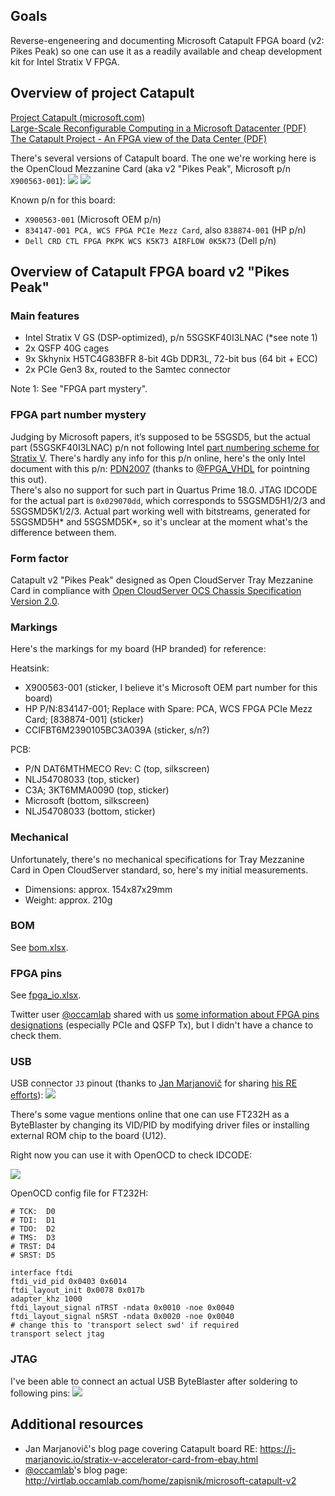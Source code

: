 ## Goals

Reverse-engeneering and documenting Microsoft Catapult FPGA board (v2: Pikes Peak) so one can use it as a readily available and cheap development kit for Intel Stratix V FPGA.

## Overview of project Catapult

[Project Catapult (microsoft.com)](https://www.microsoft.com/en-us/research/project/project-catapult/)  
[Large-Scale Reconfigurable Computing in a Microsoft Datacenter (PDF)](https://www.microsoft.com/en-us/research/uploads/prod/2014/06/HC26.12.520-Recon-Fabric-Pulnam-Microsoft-Catapult.pdf)  
[The Catapult Project - An FPGA view of the Data Center (PDF)](http://www.prime-project.org/wp-content/uploads/sites/206/2018/02/Talk-7-Dan-Fay-The-Catapult-Project-%E2%80%93-An-FPGA-view-of-the-Data-Center.pdf)  

There's several versions of Catapult board. The one we're working here is the OpenCloud Mezzanine Card (aka v2 "Pikes Peak", Microsoft p/n `X900563-001`):
![](/docs/pics/board_top.jpeg)
![](/docs/pics/board_bottom.jpeg)

Known p/n for this board:
- `X900563-001` (Microsoft OEM p/n)
- `834147-001 PCA, WCS FPGA PCIe Mezz Card`, also `838874-001` (HP p/n)
- `Dell CRD CTL FPGA PKPK WCS K5K73 AIRFLOW 0K5K73` (Dell p/n)


## Overview of Catapult FPGA board v2 "Pikes Peak"

### Main features

- Intel Stratix V GS (DSP-optimized), p/n 5SGSKF40I3LNAC (*see note 1)
- 2x QSFP 40G cages
- 9x Skhynix H5TC4G83BFR 8-bit 4Gb DDR3L, 72-bit bus (64 bit + ECC)
- 2x PCIe Gen3 8x, routed to the Samtec connector

Note 1: See "FPGA part mystery".

### FPGA part number mystery

Judging by Microsoft papers, it’s supposed to be 5SGSD5, but the actual part (5SGSKF40I3LNAC) p/n not following Intel [part numbering scheme for Stratix V](https://www.intel.com/content/www/us/en/programmable/documentation/sam1403476018909.html#sam1403476002556). There's hardly any info for this p/n online, here's the only Intel document with this p/n: [PDN2007](https://www.intel.com/content/dam/www/programmable/us/en/pdfs/literature/pcn/pdn2007.pdf) (thanks to [@FPGA_VHDL](https://twitter.com/FPGA_VHDL) for pointning this out).  
There's also no support for such part in Quartus Prime 18.0. JTAG IDCODE for the actual part is `0x029070dd`, which corresponds to 5SGSMD5H1/2/3 and 5SGSMD5K1/2/3. Actual part working well with bitstreams, generated for 5SGSMD5H* and 5SGSMD5K*, so it's unclear at the moment what's the difference between them.

### Form factor

Catapult v2 "Pikes Peak" designed as Open CloudServer Tray Mezzanine Card in compliance with [Open CloudServer OCS Chassis Specification Version 2.0](https://www.opencompute.org/documents/microsoft-ocs-v2-chassis).

### Markings
Here's the markings for my board (HP branded) for reference:

Heatsink:
- X900563-001 (sticker, I believe it's Microsoft OEM part number for this board)
- HP P/N:834147-001; Replace with Spare: PCA, WCS FPGA PCIe Mezz Card; [838874-001] (sticker)
- CCIFBT6M2390105BC3A039A (sticker, s/n?) 

PCB:
- P/N DAT6MTHMECO Rev: C (top, silkscreen)
- NLJ54708033 (top, sticker)
- C3A; 3KT6MMA0090 (top, sticker)
- Microsoft (bottom, silkscreen)
- NLJ54708033 (bottom, sticker)

### Mechanical

Unfortunately, there's no mechanical specifications for Tray Mezzanine Card in Open CloudServer standard, so, here's my initial measurements.  
- Dimensions: approx. 154x87x29mm  
- Weight: approx. 210g  

### BOM

See [bom.xlsx](/docs/bom.xlsx).

### FPGA pins

See [fpga_io.xlsx](/docs/fpga_io.xlsx).

Twitter user [@occamlab](https://twitter.com/occamlab) shared with us [some information about FPGA pins designations](http://virtlab.occamlab.com/home/zapisnik/microsoft-catapult-v2) (especially PCIe and QSFP Tx), but I didn't have a chance to check them.

### USB

USB connector `J3` pinout (thanks to [Jan Marjanovič](https://twitter.com/janmarjanovic) for sharing [his RE efforts](https://j-marjanovic.io/stratix-v-accelerator-card-from-ebay.html)):
![](/docs/pics/usb.png)

There's some vague mentions online that one can use FT232H as a ByteBlaster by changing its VID/PID by modifying driver files or installing external ROM chip to the board (U12).

Right now you can use it with OpenOCD to check IDCODE:

![](/docs/pics/openocd.png)

OpenOCD config file for FT232H:
```
# TCK:  D0
# TDI:  D1
# TDO:  D2
# TMS:  D3
# TRST: D4
# SRST: D5

interface ftdi
ftdi_vid_pid 0x0403 0x6014
ftdi_layout_init 0x0078 0x017b
adapter_khz 1000
ftdi_layout_signal nTRST -ndata 0x0010 -noe 0x0040
ftdi_layout_signal nSRST -ndata 0x0020 -noe 0x0040
# change this to 'transport select swd' if required
transport select jtag
```

### JTAG

I've been able to connect an actual USB ByteBlaster after soldering to following pins:
![](/docs/pics/jtag_points.png)

## Additional resources

- Jan Marjanovič's blog page covering Catapult board RE: https://j-marjanovic.io/stratix-v-accelerator-card-from-ebay.html  
- [@occamlab](https://twitter.com/occamlab)'s blog page: http://virtlab.occamlab.com/home/zapisnik/microsoft-catapult-v2
